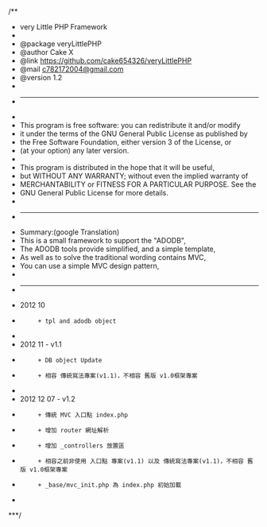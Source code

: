 /**
 * very Little PHP Framework
 *
 * @package     veryLittlePHP
 * @author      Cake X
 * @link        https://github.com/cake654326/veryLittlePHP
 * @mail        c782172004@gmail.com
 * @version     1.2
 *
 * ------------------------------------------------------------------------
 *
 * This program is free software: you can redistribute it and/or modify
 * it under the terms of the GNU General Public License as published by
 * the Free Software Foundation, either version 3 of the License, or
 * (at your option) any later version.
 *
 * This program is distributed in the hope that it will be useful,
 * but WITHOUT ANY WARRANTY; without even the implied warranty of
 * MERCHANTABILITY or FITNESS FOR A PARTICULAR PURPOSE.  See the
 * GNU General Public License for more details.
 *
 * ------------------------------------------------------------------------
 * Summary:(google Translation)
 * This is a small framework to support the "ADODB",
 * The ADODB tools provide simplified, and a simple template,
 * As well as to solve the traditional wording contains MVC,
 * You can use a simple MVC design pattern,
 * 
 * ------------------------------------------------------------------------
 * 2012 10	
 *			+ tpl and adodb object
 *
 * 2012 11     - v1.1
 *			+ DB object Update 
 *			+ 相容 傳統寫法專案(v1.1)，不相容 舊版 v1.0框架專案
 *  
 * 2012 12 07  - v1.2
 *			+ 傳統 MVC 入口點 index.php 
 *			+ 增加 router 網址解析 
 *			+ 增加 _controllers 放置區
 *			+ 相容之前非使用 入口點 專案(v1.1) 以及 傳統寫法專案(v1.1)，不相容 舊版 v1.0框架專案
 *			+ _base/mvc_init.php 為 index.php 初始加載
 * 
 ***/
